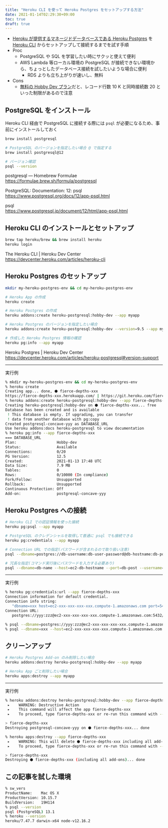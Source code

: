 ```yaml
---
title: "Heroku CLI を使って Heroku Postgres をセットアップする方法"
date: 2021-01-14T02:29:30+09:00
toc: true
draft: true
---
```


- [Heroku が提供するマネージドデータベースである Heroku Postgres](https://jp.heroku.com/postgres) を [Heroku CLI](https://devcenter.heroku.com/ja/articles/heroku-cli) からセットアップして接続するまでを試す手順
- Proc
    - PostgreSQL や SQL を学習したい時にサクッと使えて便利
    - AWS Lambda 等ローカル環境の PostgreSQL が接続できない環境から、ちょっとしたデータベース接続を試したいような場合に便利
        - RDS よりも立ち上がりが速いし、無料
- Cons
    - [無料の Hobby Dev プラン](https://jp.heroku.com/pricing)だと、レコード行数 10 K と同時接続数 20 といった制限があるので注意

<!--more-->

## PostgreSQL をインストール

Heroku CLI 経由で PostgreSQL に接続する際には `psql` が必要になるため、事前にインストールしておく


```bash
brew install postgresql

# PostgreSQL のバージョンを指定したい場合 @ で指定する
brew install postgresql@12

# バージョン確認
psql --version
```

postgresql — Homebrew Formulae  
https://formulae.brew.sh/formula/postgresql

PostgreSQL: Documentation: 12: psql  
https://www.postgresql.org/docs/12/app-psql.html

psql  
https://www.postgresql.jp/document/12/html/app-psql.html


## Heroku CLI のインストールとセットアップ

```bash
brew tap heroku/brew && brew install heroku
heroku login
```

The Heroku CLI | Heroku Dev Center  
https://devcenter.heroku.com/articles/heroku-cli


## Heroku Postgres のセットアップ

```bash
mkdir my-heroku-postgres-env && cd my-heroku-postgres-env

# Heroku App の作成
heroku create

# Heroku Postgres の作成
heroku addons:create heroku-postgresql:hobby-dev --app myapp

# Heroku Postgres のバージョンを指定したい場合
heroku addons:create heroku-postgresql:hobby-dev --version=9.5 --app myapp

# 作成した Heroku Postgres 情報の確認
heroku pg:info --app myapp
```

Heroku Postgres | Heroku Dev Center  
https://devcenter.heroku.com/articles/heroku-postgresql#version-support

---

実行例

```bash
% mkdir my-heroku-postgres-env && cd my-heroku-postgres-env
% heroku create
Creating app... done, ⬢ fierce-depths-xxx
https://fierce-depths-xxx.herokuapp.com/ | https://git.heroku.com/fierce-depths-xxx.git
% heroku addons:create heroku-postgresql:hobby-dev --app fierce-depths-xxx
Creating heroku-postgresql:hobby-dev on ⬢ fierce-depths-xxx... free
Database has been created and is available
 ! This database is empty. If upgrading, you can transfer
 ! data from another database with pg:copy
Created postgresql-concave-yyy as DATABASE_URL
Use heroku addons:docs heroku-postgresql to view documentation
% heroku pg:info --app fierce-depths-xxx
=== DATABASE_URL
Plan:                  Hobby-dev
Status:                Available
Connections:           0/20
PG Version:            12.5
Created:               2021-01-13 17:48 UTC
Data Size:             7.9 MB
Tables:                0
Rows:                  0/10000 (In compliance)
Fork/Follow:           Unsupported
Rollback:              Unsupported
Continuous Protection: Off
Add-on:                postgresql-concave-yyy
```


## Heroku Postgres への接続

```bash
# Heroku CLI での認証情報を使った接続
heroku pg:psql --app myapp

# PostgreSQL のクレデンシャルを取得して普通に psql でも接続できる
heroku pg:credentials --app myapp

# Connection URL での指定(パスワードが含まれるので取り扱い注意)
psql --dbname=postgres://db-username:db-user-password@db-hostname:db-post/db-name

# 冗長な指定(コマンド実行後にパスワードを入力する必要あり)
psql --dbname=db-name --host=ec2-db-hostname --port=db-post --username=db-username --password
```

---

実行例

```bash
% heroku pg:credentials:url --app fierce-depths-xxx
Connection information for default credential.
Connection info string:
   "dbname=xxx host=ec2-xxx-xxx-xxx-xxx.compute-1.amazonaws.com port=5432 user=yyy password=zzz sslmode=require"
Connection URL:
   postgres://yyy:zzz@ec2-xxx-xxx-xxx-xxx.compute-1.amazonaws.com:5432/xxx

% psql --dbname=postgres://yyy:zzz@ec2-xxx-xxx-xxx-xxx.compute-1.amazonaws.com.com:5432/xxx
% psql --dbname=xxx --host=ec2-xxx-xxx-xxx-xxx.compute-1.amazonaws.com --port=5432 --username=yyy --password
```


## クリーンアップ

```bash
# Heroku Postgres Add-on のみ削除したい場合
heroku addons:destroy heroku-postgresql:hobby-dev --app myapp

# Heroku App ごと削除したい場合
heroku apps:destroy --app myapp
```

---

実行例

```bash
% heroku addons:destroy heroku-postgresql:hobby-dev --app fierce-depths-xxx
 ▸    WARNING: Destructive Action
 ▸    This command will affect the app fierce-depths-xxx
 ▸    To proceed, type fierce-depths-xxx or re-run this command with --confirm fierce-depths-xxx

> fierce-depths-xxx
Destroying postgresql-concave-yyy on ⬢ fierce-depths-xxx... done

% heroku apps:destroy --app fierce-depths-xxx
 ▸    WARNING: This will delete ⬢ fierce-depths-xxx including all add-ons.
 ▸    To proceed, type fierce-depths-xxx or re-run this command with --confirm fierce-depths-xxx

> fierce-depths-xxx
Destroying ⬢ fierce-depths-xxx (including all add-ons)... done
```


## この記事を試した環境

```bash
% sw_vers
ProductName:    Mac OS X
ProductVersion: 10.15.7
BuildVersion:   19H114
% psql --version
psql (PostgreSQL) 13.1
% heroku --version
heroku/7.47.7 darwin-x64 node-v12.16.2
```